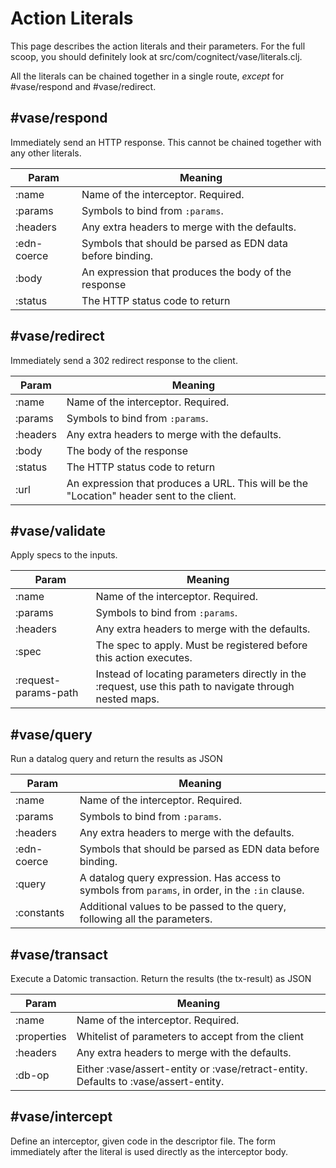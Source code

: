 # Action Literals

This page describes the action literals and their parameters. For the
full scoop, you should definitely look at
src/com/cognitect/vase/literals.clj.

All the literals can be chained together in a single route, _except_
for #vase/respond and #vase/redirect.


## #vase/respond

Immediately send an HTTP response. This cannot be chained together
with any other literals.

| Param | Meaning |
| ----- | --------|
| :name | Name of the interceptor. Required. |
| :params | Symbols to bind from `:params`. |
| :headers | Any extra headers to merge with the defaults. |
| :edn-coerce | Symbols that should be parsed as EDN data before binding. |
| :body | An expression that produces the body of the response |
| :status  | The HTTP status code to return |

## #vase/redirect

Immediately send a 302 redirect response to the client.

| Param | Meaning |
|-------|---------|
| :name | Name of the interceptor. Required. |
| :params | Symbols to bind from `:params`. |
| :headers | Any extra headers to merge with the defaults. |
| :body | The body of the response |
| :status  | The HTTP status code to return |
| :url     | An expression that produces a URL. This will be the "Location" header sent to the client. |

## #vase/validate

Apply specs to the inputs.

| Param | Meaning |
|-------|---------|
| :name | Name of the interceptor. Required. |
| :params | Symbols to bind from `:params`. |
| :headers | Any extra headers to merge with the defaults. |
| :spec    | The spec to apply. Must be registered before this action executes.  |
| :request-params-path | Instead of locating parameters directly in the :request, use this path to navigate through nested maps.  |

## #vase/query

Run a datalog query and return the results as JSON

| Param | Meaning |
|-------|---------|
| :name | Name of the interceptor. Required. |
| :params | Symbols to bind from `:params`. |
| :headers | Any extra headers to merge with the defaults. |
| :edn-coerce | Symbols that should be parsed as EDN data before binding. |
| :query | A datalog query expression. Has access to symbols from `params`, in order, in the `:in` clause. |
| :constants | Additional values to be passed to the query, following all the parameters. |

## #vase/transact

Execute a Datomic transaction. Return the results (the tx-result) as JSON

| Param | Meaning |
|-------|---------|
| :name | Name of the interceptor. Required. |
| :properties | Whitelist of parameters to accept from the client |
| :headers | Any extra headers to merge with the defaults. |
| :db-op | Either :vase/assert-entity or :vase/retract-entity. Defaults to :vase/assert-entity. |

## #vase/intercept

Define an interceptor, given code in the descriptor file. The form
immediately after the literal is used directly as the interceptor
body.
